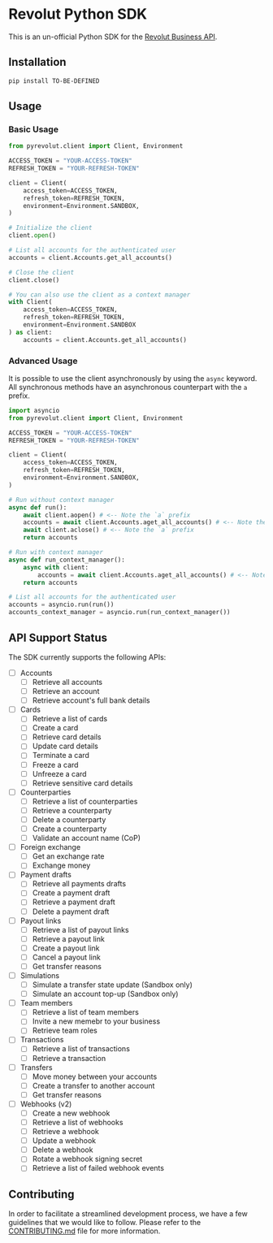 # Revolut Python SDK

This is an un-official Python SDK for the [Revolut Business API](https://developer.revolut.com/docs/business/business-api).

## Installation

```bash
pip install TO-BE-DEFINED
```

## Usage

### Basic Usage

```python
from pyrevolut.client import Client, Environment

ACCESS_TOKEN = "YOUR-ACCESS-TOKEN"
REFRESH_TOKEN = "YOUR-REFRESH-TOKEN"

client = Client(
    access_token=ACCESS_TOKEN,
    refresh_token=REFRESH_TOKEN,
    environment=Environment.SANDBOX,
)

# Initialize the client
client.open()

# List all accounts for the authenticated user
accounts = client.Accounts.get_all_accounts()

# Close the client
client.close()

# You can also use the client as a context manager
with Client(
    access_token=ACCESS_TOKEN, 
    refresh_token=REFRESH_TOKEN, 
    environment=Environment.SANDBOX
) as client:
    accounts = client.Accounts.get_all_accounts()
```

### Advanced Usage

It is possible to use the client asynchronously by using the `async` keyword.
All synchronous methods have an asynchronous counterpart with the `a` prefix.

```python
import asyncio
from pyrevolut.client import Client, Environment

ACCESS_TOKEN = "YOUR-ACCESS-TOKEN"
REFRESH_TOKEN = "YOUR-REFRESH-TOKEN"

client = Client(
    access_token=ACCESS_TOKEN,
    refresh_token=REFRESH_TOKEN,
    environment=Environment.SANDBOX,
)

# Run without context manager
async def run():
    await client.aopen() # <-- Note the `a` prefix
    accounts = await client.Accounts.aget_all_accounts() # <-- Note the `a` prefix
    await client.aclose() # <-- Note the `a` prefix
    return accounts

# Run with context manager
async def run_context_manager():
    async with client:
        accounts = await client.Accounts.aget_all_accounts() # <-- Note the `a` prefix
    return accounts

# List all accounts for the authenticated user
accounts = asyncio.run(run())
accounts_context_manager = asyncio.run(run_context_manager())

```

## API Support Status

The SDK currently supports the following APIs:

- [ ] Accounts
  - [ ] Retrieve all accounts
  - [ ] Retrieve an account
  - [ ] Retrieve account's full bank details
- [ ] Cards
  - [ ] Retrieve a list of cards
  - [ ] Create a card
  - [ ] Retrieve card details
  - [ ] Update card details
  - [ ] Terminate a card
  - [ ] Freeze a card
  - [ ] Unfreeze a card
  - [ ] Retrieve sensitive card details
- [ ] Counterparties
  - [ ] Retrieve a list of counterparties
  - [ ] Retrieve a counterparty
  - [ ] Delete a counterparty
  - [ ] Create a counterparty
  - [ ] Validate an account name (CoP)
- [ ] Foreign exchange
  - [ ] Get an exchange rate
  - [ ] Exchange money
- [ ] Payment drafts
  - [ ] Retrieve all payments drafts
  - [ ] Create a payment draft
  - [ ] Retrieve a payment draft
  - [ ] Delete a payment draft
- [ ] Payout links
  - [ ] Retrieve a list of payout links
  - [ ] Retrieve a payout link
  - [ ] Create a payout link
  - [ ] Cancel a payout link
  - [ ] Get transfer reasons
- [ ] Simulations
  - [ ] Simulate a transfer state update (Sandbox only)
  - [ ] Simulate an account top-up (Sandbox only)
- [ ] Team members
  - [ ] Retrieve a list of team members
  - [ ] Invite a new memebr to your business
  - [ ] Retrieve team roles
- [ ] Transactions
  - [ ] Retrieve a list of transactions
  - [ ] Retrieve a transaction
- [ ] Transfers
  - [ ] Move money between your accounts
  - [ ] Create a transfer to another account
  - [ ] Get transfer reasons
- [ ] Webhooks (v2)
  - [ ] Create a new webhook
  - [ ] Retrieve a list of webhooks
  - [ ] Retrieve a webhook
  - [ ] Update a webhook
  - [ ] Delete a webhook
  - [ ] Rotate a webhook signing secret
  - [ ] Retrieve a list of failed webhook events

## **Contributing**

In order to facilitate a streamlined development process, we have a few guidelines that we would like to follow. Please refer to the [CONTRIBUTING.md](CONTRIBUTING.md) file for more information.
